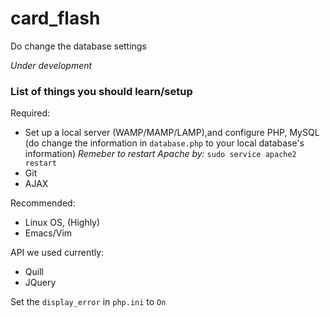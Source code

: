 card_flash
==========

Do change the database settings

*Under development*

### List of things you should learn/setup

Required:
* Set up a local server (WAMP/MAMP/LAMP),and configure PHP, MySQL
  (do change the information in `database.php` to your local
  database's information)
 *Remeber to restart Apache by:* `sudo service apache2 restart`
* Git
* AJAX

Recommended:
* Linux OS, (Highly)
* Emacs/Vim

API we used currently:
* Quill
* JQuery

Set the `display_error` in `php.ini` to `On`
